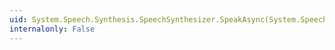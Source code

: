 ```yaml
---
uid: System.Speech.Synthesis.SpeechSynthesizer.SpeakAsync(System.Speech.Synthesis.PromptBuilder)
internalonly: False
---
```

